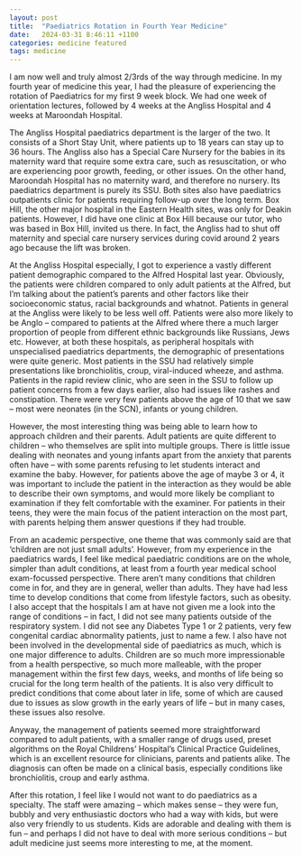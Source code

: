 ```yaml
---
layout: post
title:  "Paediatrics Rotation in Fourth Year Medicine"
date:   2024-03-31 8:46:11 +1100
categories: medicine featured
tags: medicine 
---
```

I am now well and truly almost 2/3rds of the way through medicine. In my fourth year of medicine this year, I had the pleasure of experiencing the rotation of Paediatrics for my first 9 week block. We had one week of orientation lectures, followed by 4 weeks at the Angliss Hospital and 4 weeks at Maroondah Hospital.

The Angliss Hospital paediatrics department is the larger of the two. It consists of a Short Stay Unit, where patients up to 18 years can stay up to 36 hours. The Angliss also has a Special Care Nursery for the babies in its maternity ward that require some extra care, such as resuscitation, or who are experiencing poor growth, feeding, or other issues. On the other hand, Maroondah Hospital has no maternity ward, and therefore no nursery. Its paediatrics department is purely its SSU. Both sites also have paediatrics outpatients clinic for patients requiring follow-up over the long term. Box Hill, the other major hospital in the Eastern Health sites, was only for Deakin patients. However, I did have one clinic at Box Hill because our tutor, who was based in Box Hill, invited us there. In fact, the Angliss had to shut off maternity and special care nursery services during covid around 2 years ago because the lift was broken.

At the Angliss Hospital especially, I got to experience a vastly different patient demographic compared to the Alfred Hospital last year. Obviously, the patients were children compared to only adult patients at the Alfred, but I’m talking about the patient’s parents and other factors like their socioeconomic status, racial backgrounds and whatnot. Patients in general at the Angliss were likely to be less well off. Patients were also more likely to be Anglo – compared to patients at the Alfred where there a much larger proportion of people from different ethnic backgrounds like Russians, Jews etc. 
However, at both these hospitals, as peripheral hospitals with unspecialised paediatrics departments, the demographic of presentations were quite generic. Most patients in the SSU had relatively simple presentations like bronchiolitis, croup, viral-induced wheeze, and asthma. Patients in the rapid review clinic, who are seen in the SSU to follow up patient concerns from a few days earlier, also had issues like rashes and constipation. There were very few patients above the age of 10 that we saw – most were neonates (in the SCN), infants or young children.

However, the most interesting thing was being able to learn how to approach children and their parents. Adult patients are quite different to children – who themselves are split into multiple groups. There is little issue dealing with neonates and young infants apart from the anxiety that parents often have – with some parents refusing to let students interact and examine the baby. However, for patients above the age of maybe 3 or 4, it was important to include the patient in the interaction as they would be able to describe their own symptoms, and would more likely be compliant to examination if they felt comfortable with the examiner. For patients in their teens, they were the main focus of the patient interaction on the most part, with parents helping them answer questions if they had trouble. 

From an academic perspective, one theme that was commonly said are that ‘children are not just small adults’. However, from my experience in the paediatrics wards, I feel like medical paediatric conditions are on the whole, simpler than adult conditions, at least from a fourth year medical school exam-focussed perspective. There aren’t many conditions that children come in for, and they are in general, weller than adults. They have had less time to develop conditions that come from lifestyle factors, such as obesity. I also accept that the hospitals I am at have not given me a look into the range of conditions – in fact, I did not see many patients outside of the respiratory system. I did not see any Diabetes Type 1 or 2 patients, very few congenital cardiac abnormality patients, just to name a few. I also have not been involved in the developmental side of paediatrics as much, which is one major difference to adults. Children are so much more impressionable from a health perspective, so much more malleable, with the proper management within the first few days, weeks, and months of life being so crucial for the long term health of the patients. It is also very difficult to predict conditions that come about later in life, some of which are caused due to issues as slow growth in the early years of life – but in many cases, these issues also resolve.

Anyway, the management of patients seemed more straightforward compared to adult patients, with a smaller range of drugs used, preset algorithms on the Royal Childrens’ Hospital’s Clinical Practice Guidelines, which is an excellent resource for clinicians, parents and patients alike. The diagnosis can often be made on a clinical basis, especially conditions like bronchiolitis, croup and early asthma.

After this rotation, I feel like I would not want to do paediatrics as a specialty. The staff were amazing – which makes sense – they were fun, bubbly and very enthusiastic doctors who had a way with kids, but were also very friendly to us students.  Kids are adorable and dealing with them is fun – and perhaps I did not have to deal with more serious conditions – but adult medicine just seems more interesting to me, at the moment.
